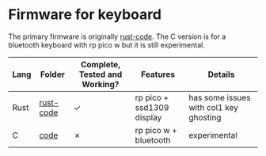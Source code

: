 # Firmware for keyboard

The primary firmware is originally [rust-code](rust-code). The C version is for a bluetooth keyboard with rp pico w but it is still experimental.  

|Lang  |Folder                |Complete, Tested and Working?|Features                 |Details                               |
|------|----------------------|-----------------------------|-------------------------|--------------------------------------|
|Rust  |[rust-code](rust-code)|&check;                      |rp pico + ssd1309 display|has some issues with col1 key ghosting|
|C     |[code](code)          |&cross;                      |rp pico w + bluetooth    |experimental                          |
